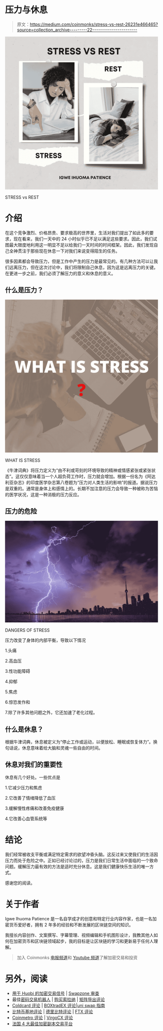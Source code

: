 # 压力与休息

> 原文：<https://medium.com/coinmonks/stress-vs-rest-26231e466465?source=collection_archive---------22----------------------->

![](img/8d1d3404dbc1f85883f9507f208bdbbe.png)

STRESS vs REST

# 介绍

在这个竞争激烈、价格昂贵、要求极高的世界里，生活对我们提出了如此多的要求，现在看来，我们一天中的 24 小时似乎已不足以满足这些要求。因此，我们试图最大限度地利用这一明显不足以给我们一天时间的时间框架。因此，我们发现自己全神贯注于那些现在休息一下对我们来说变得陌生的任务。

很多因素都会导致压力，但是工作中产生的压力是最常见的。有几种方法可以让我们远离压力，但在这次讨论中，我们将限制自己休息，因为这是远离压力的关键。在更进一步之前，我们必须了解压力的意义和休息的意义。

## 什么是压力？

![](img/52cf3338bb3fafb356ef416c886642e2.png)

WHAT IS STRESS

《牛津词典》将压力定义为“由不利或苛刻的环境导致的精神或情感紧张或紧张状态”。这仅仅意味着当一个人超负荷工作时，压力就会增加。根据一份名为《阿达利亚杂志》的印度医学杂志第八卷题为“压力对人类生活的影响”的报道。据说压力是双重的。通常是身体上和感情上的。长期不加注意的压力会导致一种被称为苦恼的医学状况，这是一种消极的压力反应。

## 压力的危险

![](img/d7edc508196a173cf9c090a125c2c27b.png)

DANGERS OF STRESS

压力改变了身体的内部平衡，导致以下情况

1.头痛

2.高血压

3.性功能障碍

4.抑郁

5.焦虑

6.惊恐发作和

7.除了许多其他问题之外，它还加速了老化过程。

## 什么是休息？

根据牛津词典，休息被定义为“停止工作或运动，以便放松、睡眠或恢复体力”。换句话说，休息意味着给大脑和灵魂一些自由的时间。

## 休息对我们的重要性

休息有几个好处。一些优点是

1.它减少压力和焦虑

2.它改善了情绪降低了血压

3.缓解慢性疼痛和改善免疫健康

4.它改善心血管系统等

# 结论

我们经常被收支平衡或满足特定需求的欲望冲昏头脑。这反过来又使我们的生活因压力而处于危险之中。正如已经讨论过的，压力是我们日常生活中面临的一个致命问题。缓解压力最有效的方法是适时充分休息。这是我们健康快乐生活的唯一方式。

感谢您的阅读。

# 关于作者

Igwe Ihuoma Patience 是一名自学成才的创意和特定行业内容作家，也是一名加密货币爱好者，拥有 2 年多的经验和不断发展的区块链空间的知识。

我擅长内容创作、文案撰写、字幕管理、视频编辑和手机图形设计，我教其他人如何在加密货币和区块链领域起步，我的目标是让区块链的学习和更新易于任何人理解。

> 加入 Coinmonks [电报频道](https://t.me/coincodecap)和 [Youtube 频道](https://www.youtube.com/c/coinmonks/videos)了解加密交易和投资

# 另外，阅读

*   [用于 Huobi 的加密交易信号](https://coincodecap.com/huobi-crypto-trading-signals) | [Swapzone 审查](/coinmonks/swapzone-review-crypto-exchange-data-aggregator-e0ad78e55ed7)
*   最佳[密码交易机器人](https://coincodecap.com/best-crypto-trading-bots) | [购买索拉纳](https://coincodecap.com/buy-solana) | [矩阵导出评论](https://coincodecap.com/matrixport-review)
*   [Coldcard 评论](https://coincodecap.com/coldcard-review) | [BOXtradEX 评论](https://coincodecap.com/boxtradex-review)|[uni swap 指南](https://coincodecap.com/uniswap)
*   [比特币基地评论](/coinmonks/coinbase-review-6ef4e0f56064) | [德里比特评论](/coinmonks/deribit-review-options-fees-apis-and-testnet-2ca16c4bbdb2) | [FTX 评论](/coinmonks/ftx-crypto-exchange-review-53664ac1198f)
*   [Coinmetro 评论](https://coincodecap.com/coinmetro-review) | [VirgoCX 评论](https://coincodecap.com/virgocx-review)
*   [法国 4 大最佳加密副本交易平台](https://coincodecap.com/copy-trading-platforms-france)